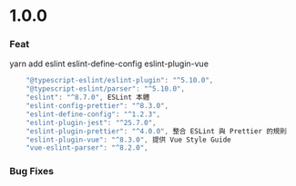 # 1.0.0 

### Feat

yarn add eslint eslint-define-config eslint-plugin-vue

```js
    "@typescript-eslint/eslint-plugin": "^5.10.0",
    "@typescript-eslint/parser": "^5.10.0",
    "eslint": "^8.7.0", ESLint 本體  
    "eslint-config-prettier": "^8.3.0",
    "eslint-define-config": "^1.2.3",
    "eslint-plugin-jest": "^25.7.0",
    "eslint-plugin-prettier": "^4.0.0", 整合 ESLint 與 Prettier 的規則  
    "eslint-plugin-vue": "^8.3.0", 提供 Vue Style Guide  
    "vue-eslint-parser": "^8.2.0",
```

### Bug Fixes

